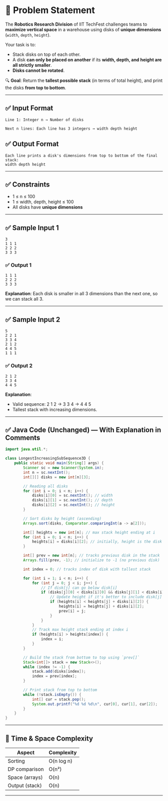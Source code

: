 # 🧩 Problem Statement

The **Robotics Research Division** of IIT TechFest challenges teams to **maximize vertical space** in a warehouse using disks of **unique dimensions** (`width`, `depth`, `height`).

Your task is to:

* Stack disks on top of each other.
* A disk **can only be placed on another** if its **width, depth, and height are all strictly smaller**.
* **Disks cannot be rotated**.

🔍 **Goal**: Return the **tallest possible stack** (in terms of total height), and print the disks **from top to bottom**.

---

## ✅ Input Format

```
Line 1: Integer n → Number of disks

Next n lines: Each line has 3 integers → width depth height
```

## ✅ Output Format

```
Each line prints a disk's dimensions from top to bottom of the final stack:
width depth height
```

---

## ✅ Constraints

* 1 ≤ n ≤ 100
* 1 ≤ width, depth, height ≤ 100
* All disks have **unique dimensions**

---

## ✅ Sample Input 1

```
3
1 1 1
2 2 2
3 3 3
```

### ✅ Output 1

```
1 1 1
2 2 2
3 3 3
```

**Explanation**: Each disk is smaller in all 3 dimensions than the next one, so we can stack all 3.

---

## ✅ Sample Input 2

```
5
2 2 1
3 3 4
2 1 2
4 4 5
1 1 1
```

### ✅ Output 2

```
2 1 2
3 3 4
4 4 5
```

**Explanation**:

* Valid sequence: 2 1 2 → 3 3 4 → 4 4 5
* Tallest stack with increasing dimensions.

---

## ✅ Java Code (Unchanged) — With Explanation in Comments

```java
import java.util.*;

class LongestIncreasingSubSequence3D {
    public static void main(String[] args) {
        Scanner sc = new Scanner(System.in);
        int n = sc.nextInt();
        int[][] disks = new int[n][3];

        // Reading all disks
        for (int i = 0; i < n; i++) {
            disks[i][0] = sc.nextInt(); // width
            disks[i][1] = sc.nextInt(); // depth
            disks[i][2] = sc.nextInt(); // height
        }

        // Sort disks by height (ascending)
        Arrays.sort(disks, Comparator.comparingInt(a -> a[2]));

        int[] heights = new int[n]; // max stack height ending at i
        for (int i = 0; i < n; i++) {
            heights[i] = disks[i][2]; // initially, height is the disk itself
        }

        int[] prev = new int[n]; // tracks previous disk in the stack
        Arrays.fill(prev, -1); // initialize to -1 (no previous disk)

        int index = 0; // tracks index of disk with tallest stack

        for (int i = 1; i < n; i++) {
            for (int j = 0; j < i; j++) {
                // If disk[j] can go below disk[i]
                if (disks[j][0] < disks[i][0] && disks[j][1] < disks[i][1] && disks[j][2] < disks[i][2]) {
                    // Update height if it's better to include disk[j] below disk[i]
                    if (heights[i] < heights[j] + disks[i][2]) {
                        heights[i] = heights[j] + disks[i][2];
                        prev[i] = j;
                    }
                }
            }
            // Track max height stack ending at index i
            if (heights[i] > heights[index]) {
                index = i;
            }
        }

        // Build the stack from bottom to top using `prev[]`
        Stack<int[]> stack = new Stack<>();
        while (index != -1) {
            stack.add(disks[index]);
            index = prev[index];
        }

        // Print stack from top to bottom
        while (!stack.isEmpty()) {
            int[] cur = stack.pop();
            System.out.printf("%d %d %d\n", cur[0], cur[1], cur[2]);
        }
    }
}
```

---

## 🧠 Time & Space Complexity

| Aspect         | Complexity |
| -------------- | ---------- |
| Sorting        | O(n log n) |
| DP comparison  | O(n²)      |
| Space (arrays) | O(n)       |
| Output (stack) | O(n)       |

---
